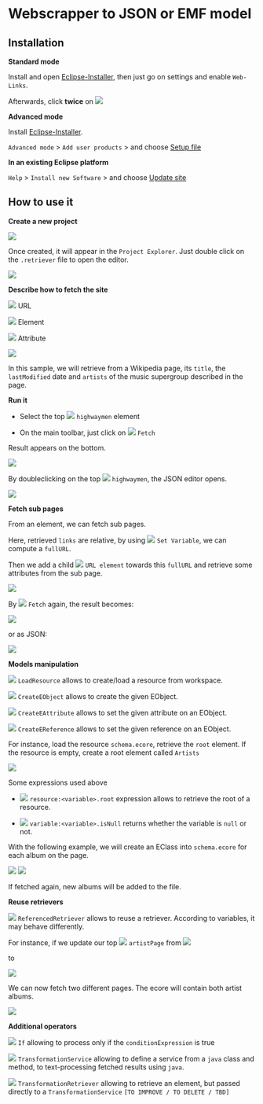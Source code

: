 # Webscrapper to JSON or EMF model

## Installation

**Standard mode**

Install and open [Eclipse-Installer](https://www.eclipse.org/downloads/download.php?file=/oomph/products/eclipse-inst-win64.exe), then just go on settings and enable `Web-Links`.

Afterwards, click **twice** on ![](https://img.shields.io/badge/eclipse--install-install-red?logo=eclipse&link=eclipse%2Binstaller:https://raw.githubusercontent.com/pdulvp/eclipse-retriever/master/target/product.setup)

**Advanced mode**

Install [Eclipse-Installer](https://www.eclipse.org/downloads/download.php?file=/oomph/products/eclipse-inst-win64.exe). 

`Advanced mode` > `Add user products` > and choose [Setup file](https://raw.githubusercontent.com/pdulvp/eclipse-retriever/master/target/product.setup)

**In an existing Eclipse platform**

`Help` > `Install new Software` > and choose [Update site](https://pdulvp.github.io/eclipse-repository/eclipse-retriever)

## How to use it

**Create a new project**

![](images/new-project.png)

Once created, it will appear in the `Project Explorer`. Just double click on the `.retriever` file to open the editor.

![](images/wiki-project.png)

**Describe how to fetch the site**

![](plugins/org.pdulvp.retriever.edit/icons/full/obj16/URLRetriever.png) URL

![](plugins/org.pdulvp.retriever.edit/icons/full/obj16/ElementRetriever.png) Element

![](plugins/org.pdulvp.retriever.edit/icons/full/obj16/AttributeRetriever.png) Attribute


![](images/fetch.png)

In this sample, we will retrieve from a Wikipedia page, its `title`, the `lastModified` date and `artists` of the music supergroup described in the page.

**Run it**

- Select the top ![](plugins/org.pdulvp.retriever.edit/icons/full/obj16/URLRetriever.png) `highwaymen` element

- On the main toolbar, just click on ![](plugins/org.pdulvp.retriever.ui/icons/obj16/fetch.gif) `Fetch`

Result appears on the bottom.

![](images/result.png)

By doubleclicking on the top ![](plugins/org.pdulvp.retriever.edit/icons/full/obj16/URIResult.png) `highwaymen`, the JSON editor opens.

![](images/result-json.png)

**Fetch sub pages**

From an element, we can fetch sub pages. 

Here, retrieved `links` are relative, by using ![](plugins/org.pdulvp.retriever.edit/icons/full/obj16/SetVariable.png) `Set Variable`, we can compute a `fullURL`.

Then we add a child ![](plugins/org.pdulvp.retriever.edit/icons/full/obj16/URLRetriever.png) `URL element` towards this `fullURL` and retrieve some attributes from the sub page.

![](images/sub-page.png)

By ![](plugins/org.pdulvp.retriever.ui/icons/obj16/fetch.gif) `Fetch` again, the result becomes:

![](images/result-sub-page.png)

or as JSON: 

![](images/result-sub-page-json.png)

**Models manipulation**

![](plugins/org.pdulvp.retriever.edit/icons/full/obj16/LoadResource.png) `LoadResource` allows to create/load a resource from workspace.

![](plugins/org.pdulvp.retriever.edit/icons/full/obj16/CreateEObject.png) `CreateEObject` allows to create the given EObject.

![](plugins/org.pdulvp.retriever.edit/icons/full/obj16/CreateEAttribute.png) `CreateEAttribute` allows to set the given attribute on an EObject.

![](plugins/org.pdulvp.retriever.edit/icons/full/obj16/CreateEReference.png) `CreateEReference` allows to set the given reference on an EObject.

For instance, load the resource `schema.ecore`, retrieve the `root` element. If the resource is empty, create a root element called `Artists`

![](images/emf-root.png)

Some expressions used above

- ![](plugins/org.pdulvp.retriever.edit/icons/full/obj16/SetVariable.png) `resource:<variable>.root` expression allows to retrieve the root of a resource.

- ![](plugins/org.pdulvp.retriever.edit/icons/full/obj16/SetVariable.png) `variable:<variable>.isNull` returns whether the variable is `null` or not.


With the following example, we will create an EClass into `schema.ecore` for each album on the page.

![](images/emf-fetch-artist-page.png)
![](images/emf-ecore-cash.png)

If fetched again, new albums will be added to the file.

**Reuse retrievers**

![](plugins/org.pdulvp.retriever.edit/icons/full/obj16/ReferencedRetriever.png) `ReferencedRetriever` allows to reuse a retriever. According to variables, it may behave differently.

For instance, if we update our top ![](plugins/org.pdulvp.retriever.edit/icons/full/obj16/URLRetriever.png) `artistPage` from 
![](images/retriever-artist-cash.png)

to 

![](images/reuse-retriever.png)

We can now fetch two different pages. The ecore will contain both artist albums.

![](images/ecore-all-albums.png)

**Additional operators**

![](plugins/org.pdulvp.retriever.edit/icons/full/obj16/URLRetriever.png) `If` allowing to process only if the `conditionExpression` is true

![](plugins/org.pdulvp.retriever.edit/icons/full/obj16/TransformationService.png) `TransformationService` allowing to define a service from a `java` class and method, to text-processing fetched results using `java`.

![](plugins/org.pdulvp.retriever.edit/icons/full/obj16/TransformationRetriever.png) `TransformationRetriever` allowing to retrieve an element, but passed directly to a `TransformationService` `[TO IMPROVE / TO DELETE / TBD]`

